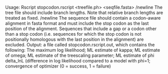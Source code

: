  Usage: Rscript stopcodon.rscript <treefile.ph> <seqfile.fasta>
/newline The tree file should include branch lengths. Note that relative branch lengths are treated as fixed.
/newline The sequence file should contain a codon-aware alignment in fasta format and must include the 
 stop codon as the last position of the alignment. Sequences that include a gap or a codon other than
 a stop codon (i.e. sequences for which the stop codon is not positionally homologous with the last 
 position in the alignment) are excluded.
 Output: a file called stopcodon.rscript.out, which contains the following: The maximum log likelihood;
 ML estimate of kappa; ML estimate of omega; ML estimate of the treescaling parameter; ML estimate of phi
 delta_lnL (difference in log likelihood compared to a model with phi=1; convergence of optimizer (0 = success,
 1 = failure)
